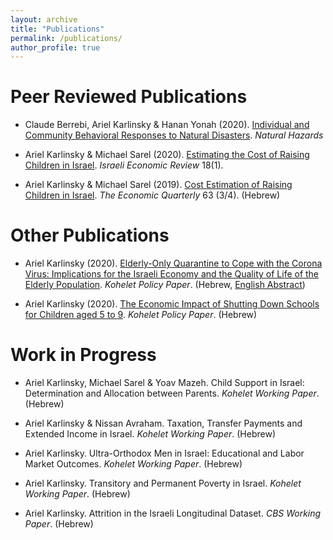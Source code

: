 ```yaml
---
layout: archive
title: "Publications"
permalink: /publications/
author_profile: true
---
```


Peer Reviewed Publications
======
* Claude Berrebi, Ariel Karlinsky & Hanan Yonah (2020). [Individual and Community Behavioral Responses to Natural Disasters](https://doi.org/10.1007/s11069-020-04365-2). _Natural Hazards_

* Ariel Karlinsky & Michael Sarel (2020).  [Estimating the Cost of Raising Children in Israel](https://www.boi.org.il/en/Research/Periodicals/Documents/iser%20Vol%2018%20No%201/8-KarlinskySarel-P91-137%20%28002%29.pdf). _Israeli Economic Review_ 18(1). 

* Ariel Karlinsky & Michael Sarel (2019).  [Cost Estimation of Raising Children in Israel](https://ieca.org.il/wp-content/uploads/2020/02/03Rivon2019Nos3and4.pdf#page=103). _The Economic Quarterly_ 63 (3/4). (Hebrew) 


Other Publications
======
* Ariel Karlinsky (2020). [Elderly-Only Quarantine to Cope with the Corona Virus: Implications for the Israeli Economy and the Quality of Life of the Elderly Population](https://kohelet.org.il/wp-content/uploads/2020/04/%D7%A1%D7%92%D7%A8-%D7%9E%D7%91%D7%95%D7%92%D7%A8%D7%99%D7%9D-%D7%A1%D7%95%D7%A4%D7%99.pdf). _Kohelet Policy Paper_. (Hebrew, [English Abstract](https://bit.ly/3aeYGRT))

* Ariel Karlinsky (2020). [The Economic Impact of Shutting Down Schools for Children aged 5 to 9](https://kohelet.org.il/wp-content/uploads/2020/04/econ.impact.child_.covid_.pdf). _Kohelet Policy Paper_. (Hebrew)


Work in Progress
======
* Ariel Karlinsky, Michael Sarel & Yoav Mazeh. Child Support in Israel: Determination and Allocation between Parents. _Kohelet Working Paper_. (Hebrew)

* Ariel Karlinsky & Nissan Avraham. Taxation, Transfer Payments and Extended Income in Israel. _Kohelet Working Paper_. (Hebrew)

* Ariel Karlinsky. Ultra-Orthodox Men in Israel: Educational and Labor Market Outcomes. _Kohelet Working Paper_. (Hebrew)

* Ariel Karlinsky. Transitory and Permanent Poverty in Israel. _Kohelet Working Paper_. (Hebrew)

* Ariel Karlinsky. Attrition in the Israeli Longitudinal Dataset. _CBS Working Paper_. (Hebrew) 


